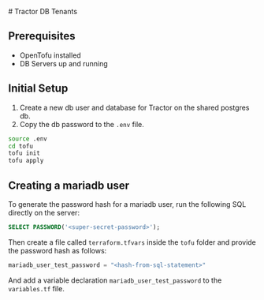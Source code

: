 # Tractor DB Tenants

## Prerequisites

- OpenTofu installed
- DB Servers up and running

## Initial Setup

1. Create a new db user and database for Tractor on the shared postgres db.
2. Copy the db password to the `.env` file.

```bash
source .env
cd tofu
tofu init
tofu apply
```

## Creating a mariadb user

To generate the password hash for a mariadb user, run the following SQL directly on the server:
```SQL
SELECT PASSWORD('<super-secret-password>');
```

Then create a file called `terraform.tfvars` inside the `tofu` folder and provide the password hash as follows:

```tfvars
mariadb_user_test_password = "<hash-from-sql-statement>"
```

And add a variable declaration `mariadb_user_test_password` to the `variables.tf` file.